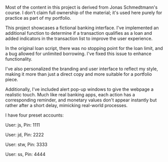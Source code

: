 Most of the content in this project is derived from Jonas Schmedtmann's course. I don't claim full ownership of the material; it's used here purely for practice as part of my portfolio.

This project showcases a fictional banking interface. I've implemented an additional function to determine if a transaction qualifies as a loan and added indicators in the transaction list to improve the user experience.

In the original loan script, there was no stopping point for the loan limit, and a bug allowed for unlimited borrowing. I've fixed this issue to enhance functionality.

I've also personalized the branding and user interface to reflect my style, making it more than just a direct copy and more suitable for a portfolio piece.

Additionally, I've included alert pop-up windows to give the webpage a realistic touch. Much like real banking apps, each action has a corresponding reminder, and monetary values don't appear instantly but rather after a short delay, mimicking real-world processes.

I have four preset accounts:

User: js, Pin: 1111

User: jd, Pin: 2222

User: stw, Pin: 3333

User: ss, Pin: 4444
